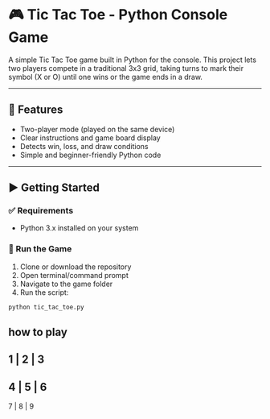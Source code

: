 # 🎮 Tic Tac Toe - Python Console Game

A simple Tic Tac Toe game built in Python for the console. This project lets two players compete in a traditional 3x3 grid, taking turns to mark their symbol (X or O) until one wins or the game ends in a draw.

---

## 📌 Features

- Two-player mode (played on the same device)
- Clear instructions and game board display
- Detects win, loss, and draw conditions
- Simple and beginner-friendly Python code

---

## ▶️ Getting Started

### ✅ Requirements

- Python 3.x installed on your system

### 🚀 Run the Game

1. Clone or download the repository
2. Open terminal/command prompt
3. Navigate to the game folder
4. Run the script:

```bash
python tic_tac_toe.py
```
## how to play

 1 | 2 | 3
-----------
 4 | 5 | 6
-----------
 7 | 8 | 9

